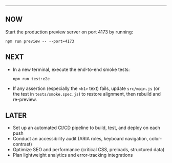 ---
## NOW

Start the production preview server on port 4173 by running:
```
npm run preview -- --port=4173
```

## NEXT

- In a new terminal, execute the end-to-end smoke tests:  
  ```
  npm run test:e2e
  ```
- If any assertion (especially the `<h1>` text) fails, update `src/main.js` (or the test in `tests/smoke.spec.js`) to restore alignment, then rebuild and re-preview.

## LATER

- Set up an automated CI/CD pipeline to build, test, and deploy on each push  
- Conduct an accessibility audit (ARIA roles, keyboard navigation, color-contrast)  
- Optimize SEO and performance (critical CSS, preloads, structured data)  
- Plan lightweight analytics and error-tracking integrations